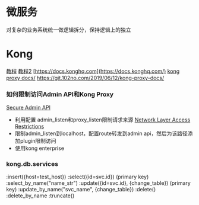 # 微服务
对复杂的业务系统统一做逻辑拆分，保持逻辑上的独立

# Kong
[教程](https://www.jianshu.com/p/a68e45bcadb6)
[教程2](https://segmentfault.com/a/1190000019857235)
[https://docs.konghq.com](https://docs.konghq.com/)
[kong proxy docs/](https://git.102no.com/2019/06/12/kong-proxy-docs/)
https://git.102no.com/2019/06/12/kong-proxy-docs/

### 如何限制访问Admin API和Kong Proxy
[Secure Admin API](https://docs.konghq.com/1.3.x/secure-admin-api/)
- 利用配置 admin_listen和proxy_listen限制请求来源
[Network Layer Access Restrictions](https://docs.konghq.com/1.3.x/secure-admin-api/#network-layer-access-restrictions)
- 限制admin_listen到localhost，配置route转发到admin api，然后为该路径添加plugin限制访问
- 使用kong enterprise

### kong.db.services
:insert({host=test_host})
:select({id=svc.id}) (primary key)
:select_by_name("name_str")
:update({id=svc.id}, {change_table}) (primary key)
:update_by_name("svc_name", {change_table})
:delete()
:delete_by_name
:truncate()


<!--stackedit_data:
eyJoaXN0b3J5IjpbMTAxOTQzMTAzMSw3MTk5MDk1NjUsNDY5NT
I1OTkwLC0xNTY1NjA0NzEsOTE1OTM2MjE0LC0xNjQyMzU2MzE2
LDE3ODg4NTQyNjIsLTE1NTc5ODAzOTUsLTE0NDgzNDExNTQsLT
kzNjA1NTc0Myw3MzA5OTgxMTZdfQ==
-->